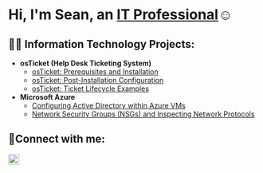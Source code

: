 <h1>Hi, I'm Sean, an <a href="https://linkedin.com/in/Josh">IT Professional</a>☺</h1>

<h2>👨‍💻 Information Technology Projects:</h2>

- <b>osTicket (Help Desk Ticketing System)</b>
  - [osTicket: Prerequisites and Installation](https://github.com/SeanITlabs/osticket-prereqs)
  - [osTicket: Post-Installation Configuration](https://github.com/SeanITlabs/post-install-config)
  - [osTicket: Ticket Lifecycle Examples](https://github.com/SeanITlabs/ticket-lifecycle)
- <b>Microsoft Azure</b>
  - [Configuring Active Directory within Azure VMs](https://github.com/SeanITlabs/configure-activeD)
  - [Network Security Groups (NSGs) and Inspecting Network Protocols](https://github.com/joshmadakorcc/azure-network-protocols)

<h2>🤳Connect with me:</h2>


[<img align="left" alt="Josh | LinkedIn" width="22px" src="https://cdn.jsdelivr.net/npm/simple-icons@v3/icons/linkedin.svg" />][linkedin]

[twitter]: https://twitter.com/Josh
[instagram]: https://www.instagram.com/Josh
[linkedin]: https://linkedin.com/in/Josh

